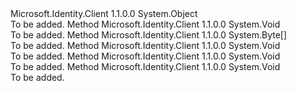 <Type Name="TokenCacheExtensions" FullName="Microsoft.Identity.Client.TokenCacheExtensions">
  <TypeSignature Language="C#" Value="public static class TokenCacheExtensions" />
  <TypeSignature Language="ILAsm" Value=".class public auto ansi abstract sealed beforefieldinit TokenCacheExtensions extends System.Object" />
  <TypeSignature Language="DocId" Value="T:Microsoft.Identity.Client.TokenCacheExtensions" />
  <TypeSignature Language="VB.NET" Value="Public Module TokenCacheExtensions" />
  <TypeSignature Language="F#" Value="type TokenCacheExtensions = class" />
  <AssemblyInfo>
    <AssemblyName>Microsoft.Identity.Client</AssemblyName>
    <AssemblyVersion>1.1.0.0</AssemblyVersion>
  </AssemblyInfo>
  <Base>
    <BaseTypeName>System.Object</BaseTypeName>
  </Base>
  <Interfaces />
  <Docs>
    <summary />
    <remarks>To be added.</remarks>
  </Docs>
  <Members>
    <Member MemberName="Deserialize">
      <MemberSignature Language="C#" Value="public static void Deserialize (this Microsoft.Identity.Client.TokenCache tokenCache, byte[] state);" />
      <MemberSignature Language="ILAsm" Value=".method public static hidebysig void Deserialize(class Microsoft.Identity.Client.TokenCache tokenCache, unsigned int8[] state) cil managed" />
      <MemberSignature Language="DocId" Value="M:Microsoft.Identity.Client.TokenCacheExtensions.Deserialize(Microsoft.Identity.Client.TokenCache,System.Byte[])" />
      <MemberSignature Language="F#" Value="static member Deserialize : Microsoft.Identity.Client.TokenCache * byte[] -&gt; unit" Usage="Microsoft.Identity.Client.TokenCacheExtensions.Deserialize (tokenCache, state)" />
      <MemberType>Method</MemberType>
      <AssemblyInfo>
        <AssemblyName>Microsoft.Identity.Client</AssemblyName>
        <AssemblyVersion>1.1.0.0</AssemblyVersion>
      </AssemblyInfo>
      <ReturnValue>
        <ReturnType>System.Void</ReturnType>
      </ReturnValue>
      <Parameters>
        <Parameter Name="tokenCache" Type="Microsoft.Identity.Client.TokenCache" RefType="this" />
        <Parameter Name="state" Type="System.Byte[]" />
      </Parameters>
      <Docs>
        <param name="tokenCache"></param>
        <param name="state"></param>
        <summary />
        <remarks>To be added.</remarks>
      </Docs>
    </Member>
    <Member MemberName="Serialize">
      <MemberSignature Language="C#" Value="public static byte[] Serialize (this Microsoft.Identity.Client.TokenCache tokenCache);" />
      <MemberSignature Language="ILAsm" Value=".method public static hidebysig unsigned int8[] Serialize(class Microsoft.Identity.Client.TokenCache tokenCache) cil managed" />
      <MemberSignature Language="DocId" Value="M:Microsoft.Identity.Client.TokenCacheExtensions.Serialize(Microsoft.Identity.Client.TokenCache)" />
      <MemberSignature Language="F#" Value="static member Serialize : Microsoft.Identity.Client.TokenCache -&gt; byte[]" Usage="Microsoft.Identity.Client.TokenCacheExtensions.Serialize tokenCache" />
      <MemberType>Method</MemberType>
      <AssemblyInfo>
        <AssemblyName>Microsoft.Identity.Client</AssemblyName>
        <AssemblyVersion>1.1.0.0</AssemblyVersion>
      </AssemblyInfo>
      <ReturnValue>
        <ReturnType>System.Byte[]</ReturnType>
      </ReturnValue>
      <Parameters>
        <Parameter Name="tokenCache" Type="Microsoft.Identity.Client.TokenCache" RefType="this" />
      </Parameters>
      <Docs>
        <param name="tokenCache"></param>
        <summary />
        <returns />
        <remarks>To be added.</remarks>
      </Docs>
    </Member>
    <Member MemberName="SetAfterAccess">
      <MemberSignature Language="C#" Value="public static void SetAfterAccess (this Microsoft.Identity.Client.TokenCache tokencache, Microsoft.Identity.Client.TokenCache.TokenCacheNotification afterAccess);" />
      <MemberSignature Language="ILAsm" Value=".method public static hidebysig void SetAfterAccess(class Microsoft.Identity.Client.TokenCache tokencache, class Microsoft.Identity.Client.TokenCache/TokenCacheNotification afterAccess) cil managed" />
      <MemberSignature Language="DocId" Value="M:Microsoft.Identity.Client.TokenCacheExtensions.SetAfterAccess(Microsoft.Identity.Client.TokenCache,Microsoft.Identity.Client.TokenCache.TokenCacheNotification)" />
      <MemberSignature Language="F#" Value="static member SetAfterAccess : Microsoft.Identity.Client.TokenCache * Microsoft.Identity.Client.TokenCache.TokenCacheNotification -&gt; unit" Usage="Microsoft.Identity.Client.TokenCacheExtensions.SetAfterAccess (tokencache, afterAccess)" />
      <MemberType>Method</MemberType>
      <AssemblyInfo>
        <AssemblyName>Microsoft.Identity.Client</AssemblyName>
        <AssemblyVersion>1.1.0.0</AssemblyVersion>
      </AssemblyInfo>
      <ReturnValue>
        <ReturnType>System.Void</ReturnType>
      </ReturnValue>
      <Parameters>
        <Parameter Name="tokencache" Type="Microsoft.Identity.Client.TokenCache" RefType="this" />
        <Parameter Name="afterAccess" Type="Microsoft.Identity.Client.TokenCache+TokenCacheNotification" />
      </Parameters>
      <Docs>
        <param name="tokencache"></param>
        <param name="afterAccess"></param>
        <summary />
        <remarks>To be added.</remarks>
      </Docs>
    </Member>
    <Member MemberName="SetBeforeAccess">
      <MemberSignature Language="C#" Value="public static void SetBeforeAccess (this Microsoft.Identity.Client.TokenCache tokencache, Microsoft.Identity.Client.TokenCache.TokenCacheNotification beforeAccess);" />
      <MemberSignature Language="ILAsm" Value=".method public static hidebysig void SetBeforeAccess(class Microsoft.Identity.Client.TokenCache tokencache, class Microsoft.Identity.Client.TokenCache/TokenCacheNotification beforeAccess) cil managed" />
      <MemberSignature Language="DocId" Value="M:Microsoft.Identity.Client.TokenCacheExtensions.SetBeforeAccess(Microsoft.Identity.Client.TokenCache,Microsoft.Identity.Client.TokenCache.TokenCacheNotification)" />
      <MemberSignature Language="F#" Value="static member SetBeforeAccess : Microsoft.Identity.Client.TokenCache * Microsoft.Identity.Client.TokenCache.TokenCacheNotification -&gt; unit" Usage="Microsoft.Identity.Client.TokenCacheExtensions.SetBeforeAccess (tokencache, beforeAccess)" />
      <MemberType>Method</MemberType>
      <AssemblyInfo>
        <AssemblyName>Microsoft.Identity.Client</AssemblyName>
        <AssemblyVersion>1.1.0.0</AssemblyVersion>
      </AssemblyInfo>
      <ReturnValue>
        <ReturnType>System.Void</ReturnType>
      </ReturnValue>
      <Parameters>
        <Parameter Name="tokencache" Type="Microsoft.Identity.Client.TokenCache" RefType="this" />
        <Parameter Name="beforeAccess" Type="Microsoft.Identity.Client.TokenCache+TokenCacheNotification" />
      </Parameters>
      <Docs>
        <param name="tokencache"></param>
        <param name="beforeAccess"></param>
        <summary />
        <remarks>To be added.</remarks>
      </Docs>
    </Member>
    <Member MemberName="SetBeforeWrite">
      <MemberSignature Language="C#" Value="public static void SetBeforeWrite (this Microsoft.Identity.Client.TokenCache tokencache, Microsoft.Identity.Client.TokenCache.TokenCacheNotification beforeWrite);" />
      <MemberSignature Language="ILAsm" Value=".method public static hidebysig void SetBeforeWrite(class Microsoft.Identity.Client.TokenCache tokencache, class Microsoft.Identity.Client.TokenCache/TokenCacheNotification beforeWrite) cil managed" />
      <MemberSignature Language="DocId" Value="M:Microsoft.Identity.Client.TokenCacheExtensions.SetBeforeWrite(Microsoft.Identity.Client.TokenCache,Microsoft.Identity.Client.TokenCache.TokenCacheNotification)" />
      <MemberSignature Language="F#" Value="static member SetBeforeWrite : Microsoft.Identity.Client.TokenCache * Microsoft.Identity.Client.TokenCache.TokenCacheNotification -&gt; unit" Usage="Microsoft.Identity.Client.TokenCacheExtensions.SetBeforeWrite (tokencache, beforeWrite)" />
      <MemberType>Method</MemberType>
      <AssemblyInfo>
        <AssemblyName>Microsoft.Identity.Client</AssemblyName>
        <AssemblyVersion>1.1.0.0</AssemblyVersion>
      </AssemblyInfo>
      <ReturnValue>
        <ReturnType>System.Void</ReturnType>
      </ReturnValue>
      <Parameters>
        <Parameter Name="tokencache" Type="Microsoft.Identity.Client.TokenCache" RefType="this" />
        <Parameter Name="beforeWrite" Type="Microsoft.Identity.Client.TokenCache+TokenCacheNotification" />
      </Parameters>
      <Docs>
        <param name="tokencache"></param>
        <param name="beforeWrite"></param>
        <summary />
        <remarks>To be added.</remarks>
      </Docs>
    </Member>
  </Members>
</Type>